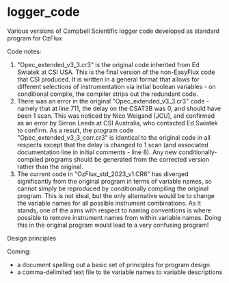 # logger_code
Various versions of Campbell Scientific logger code developed as standard program for OzFlux

Code notes:

1) "Opec_extended_v3_3.cr3" is the original code inherited from Ed Swiatek at CSI USA. 
This is the final version of the non-EasyFlux code that CSI produced. It is written in a general
format that allows for different selections of instrumentation via initial boolean variables - on
conditional compile, the compiler strips out the redundant code.
2) There was an error in the original "Opec_extended_v3_3.cr3" code - namely that at line 711, the 
delay on the CSAT3B was 0, and should have been 1 scan. This was noticed by Nico Weigand (JCU), and 
confirmed as an error by Simon Leeds at CSI Australia, who contacted Ed Swiatek to confirm. As a result, 
the program code "Opec_extended_v3_3_corr.cr3" is identical to the original code in all respects except
that the delay is changed to 1 scan (and associated documentation line in initial comments - line 8).
Any new conditionally-compiled programs should be generated from the corrected version rather than
the original.
3) The current code in "OzFlux_std_2023_v1.CR6" has diverged significantly from the original program
in terms of variable names, so cannot simply be reproduced by conditionally compiling the original
program. This is not ideal, but the only alternative would be to change the variable names for all possible
instrument combinations. As it stands, one of the aims with respect to naming conventions is where possible to 
remove instrument names from within variable names. Doing this in the original program would lead to a very 
confusing program!

Design principles

Coming: 
* a document spelling out a basic set of principles for program design
* a comma-delimited text file to tie variable names to variable descriptions
